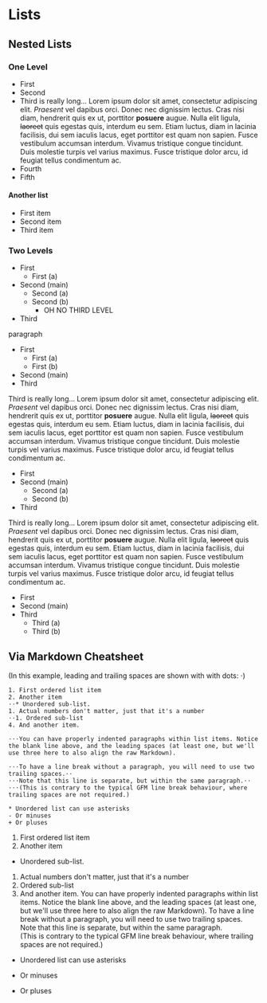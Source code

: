 # Lists

## Nested Lists

### One Level

- First
- Second
- Third is really long... Lorem ipsum dolor sit amet, consectetur adipiscing elit. *Praesent* vel dapibus orci. Donec nec dignissim lectus. Cras nisi diam, hendrerit quis ex ut, porttitor **posuere** augue. Nulla elit ligula, ~~laoreet~~ quis egestas quis, interdum eu sem. Etiam luctus, diam in lacinia facilisis, dui sem iaculis lacus, eget porttitor est quam non sapien. Fusce vestibulum accumsan interdum. Vivamus tristique congue tincidunt. Duis molestie turpis vel varius maximus. Fusce tristique dolor arcu, id feugiat tellus condimentum ac.
- Fourth
- Fifth

#### Another list

- First item
- Second item
- Third item

### Two Levels

- First
  - First (a)
- Second (main)
  - Second (a)
  - Second (b)
    - OH NO THIRD LEVEL
- Third

paragraph

- First
  - First (a)
  - First (b)
- Second (main)
- Third

Third is really long... Lorem ipsum dolor sit amet, consectetur adipiscing elit. *Praesent* vel dapibus orci. Donec nec dignissim lectus. Cras nisi diam, hendrerit quis ex ut, porttitor **posuere** augue. Nulla elit ligula, ~~laoreet~~ quis egestas quis, interdum eu sem. Etiam luctus, diam in lacinia facilisis, dui sem iaculis lacus, eget porttitor est quam non sapien. Fusce vestibulum accumsan interdum. Vivamus tristique congue tincidunt. Duis molestie turpis vel varius maximus. Fusce tristique dolor arcu, id feugiat tellus condimentum ac.

- First
- Second (main)
  - Second (a)
  - Second (b)
- Third

Third is really long... Lorem ipsum dolor sit amet, consectetur adipiscing elit. *Praesent* vel dapibus orci. Donec nec dignissim lectus. Cras nisi diam, hendrerit quis ex ut, porttitor **posuere** augue. Nulla elit ligula, ~~laoreet~~ quis egestas quis, interdum eu sem. Etiam luctus, diam in lacinia facilisis, dui sem iaculis lacus, eget porttitor est quam non sapien. Fusce vestibulum accumsan interdum. Vivamus tristique congue tincidunt. Duis molestie turpis vel varius maximus. Fusce tristique dolor arcu, id feugiat tellus condimentum ac.

- First
- Second (main)
- Third
  - Third (a)
  - Third (b)


## Via Markdown Cheatsheet

(In this example, leading and trailing spaces are shown with with dots: ⋅)

```no-highlight
1. First ordered list item
2. Another item
⋅⋅* Unordered sub-list. 
1. Actual numbers don't matter, just that it's a number
⋅⋅1. Ordered sub-list
4. And another item.

⋅⋅⋅You can have properly indented paragraphs within list items. Notice the blank line above, and the leading spaces (at least one, but we'll use three here to also align the raw Markdown).

⋅⋅⋅To have a line break without a paragraph, you will need to use two trailing spaces.⋅⋅
⋅⋅⋅Note that this line is separate, but within the same paragraph.⋅⋅
⋅⋅⋅(This is contrary to the typical GFM line break behaviour, where trailing spaces are not required.)

* Unordered list can use asterisks
- Or minuses
+ Or pluses
```

1. First ordered list item
2. Another item
  * Unordered sub-list. 
1. Actual numbers don't matter, just that it's a number
  1. Ordered sub-list
4. And another item.
   You can have properly indented paragraphs within list items. Notice the blank line above, and the leading spaces (at least one, but we'll use three here to also align the raw Markdown).
   To have a line break without a paragraph, you will need to use two trailing spaces.  
   Note that this line is separate, but within the same paragraph.  
   (This is contrary to the typical GFM line break behaviour, where trailing spaces are not required.)

* Unordered list can use asterisks
- Or minuses
+ Or pluses
